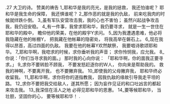 .27 
大卫的诗。 
赞美的祷告 
1_耶和华是我的亮光，是我的拯救， 
我还怕谁呢？ 
耶和华是我生命的保障， 
我还惧谁呢？ 
2_那作恶的就是我的仇敌， 
前来吃我肉的时候就绊跌仆倒。 
3_虽有军队安营攻击我，我的心也不害怕； 
虽然兴起战争攻击我，我仍旧安稳。 
4_有一件事，我曾求耶和华，我仍要寻求， 
就是一生一世住在耶和华的殿中， 
瞻仰他的荣美，在他的殿宇Y求问。 
5_因为我遭遇患难，他必将我隐藏在他的帐棚Y， 
把我藏在他帐幕的隐密处， 
将我高举在磐石上。 
6_现在我得以昂首，高过四面的仇敌。 
我要在他的帐幕Y欢然献祭， 
我要唱诗歌颂耶和华。 
7_耶和华啊，我唿求的时候，求你垂听我的声音； 
求你怜悯我，应允我。 
8_你说：「你们当寻求我的面。」 
那时我的心向你说： 
「耶和华啊，你的面我正要寻求。」 
9_求你不要转脸不顾我， 
不要发怒赶逐你的W人， 
你向来是帮助我的。 
救我的神啊，不要离开我， 
也不要撇弃我。 
10_即使我的父母撇弃我， 
耶和华终必收留我。 
11_耶和华啊，求你将你的道指教我， 
因我仇敌的缘故引导我走平坦的路。 
12_求你不要把我交给敌人，遂其所愿； 
因为妄作见证的和口吐凶言的都起来攻击我。 
13_我深信在活人之地 
必得见耶和华的恩惠。 
14_要等候耶和华， 
当壮胆，坚固你的心， 
要等候耶和华！ 
.